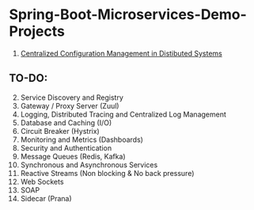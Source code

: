 # Spring-Boot-Microservices-Demo-Projects
1. [Centralized Configuration Management in Distibuted Systems](https://github.com/sriram5795/Springboot-Demo-Projects/tree/master/1.%20Configuration%20Management "readme")

## TO-DO:
2. Service Discovery and Registry
3. Gateway / Proxy Server (Zuul)
4. Logging, Distributed Tracing and Centralized Log Management
5. Database and Caching (I/O)
6. Circuit Breaker (Hystrix)
7. Monitoring and Metrics (Dashboards)
8. Security and Authentication
9. Message Queues (Redis, Kafka)
10. Synchronous and Asynchronous Services
11. Reactive Streams (Non blocking & No back pressure)
12. Web Sockets
13. SOAP
14. Sidecar (Prana)
